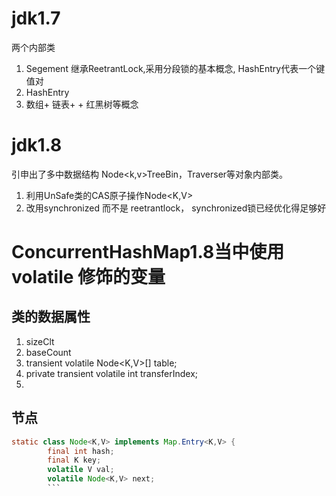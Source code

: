 # jdk1.7
两个内部类
1. Segement 继承ReetrantLock,采用分段锁的基本概念, HashEntry代表一个键值对
2. HashEntry 
3. 数组+ 链表+ + 红黑树等概念
# jdk1.8
引申出了多中数据结构 Node<k,v>TreeBin，Traverser等对象内部类。
1. 利用UnSafe类的CAS原子操作Node<K,V>  
2. 改用synchronized 而不是 reetrantlock， synchronized锁已经优化得足够好

# ConcurrentHashMap1.8当中使用volatile 修饰的变量

## 类的数据属性


1. sizeClt
2. baseCount
3. transient volatile Node<K,V>[] table;
4. private transient volatile int transferIndex;
5. 


## 节点
```java
static class Node<K,V> implements Map.Entry<K,V> {
        final int hash;
        final K key;
        volatile V val;
        volatile Node<K,V> next;
        ```
